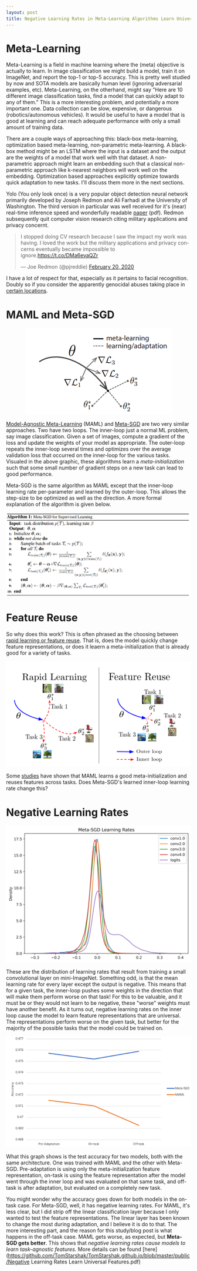 ```yaml
---
layout: post
title: Negative Learning Rates in Meta-Learning Algorithms Learn Universal Features
---
```


# Meta-Learning

Meta-Learning is a field in machine learning where the (meta) objective is actually to learn. In image classification we might build a model, train it on ImageNet, and report the top-1 or top-5 accuracy. This is pretty well studied by now and SOTA models are basically human level (ignoring adversarial examples, etc). Meta-Learning, on the otherhand, might say "Here are 10 different image classification tasks, find a model that can quickly adapt to any of them." This is a more interesting problem, and potentially a more important one. Data collection can be slow, expensive, or dangerous (robotics/autonomous vehicles). It would be useful to have a model that is good at learning and can reach adequate performance with only a small amount of training data.

There are a couple ways of approaching this: black-box meta-learning, optimization based meta-learning, non-parametric meta-learning. A black-box method might be an LSTM where the input is a dataset and the output are the weights of a model that work well with that dataset. A non-parametric approach might learn an embedding such that a classical non-parametric approach like k-nearest neighbors will work well on the embedding. Optimization based approaches explicitly optimize towards quick adaptation to new tasks. I'll discuss them more in the next sections.

Yolo (You only look once) is a very popular object detection neural network primarily developed by Joseph Redmon and Ali Farhadi at the University of Washington. The third version in particular was well
received for it's (near) real-time inference speed and wonderfully readable [paper](https://arxiv.org/pdf/1804.02767.pdf) (pdf). Redmon subsequently quit computer vision research citing military applications
and privacy concernt.
<blockquote class="twitter-tweet"><p lang="en" dir="ltr">I stopped doing CV research because I saw the impact my work was having. I loved the work but the military applications and privacy concerns eventually became impossible to ignore.<a href="https://t.co/DMa6evaQZr">https://t.co/DMa6evaQZr</a></p>&mdash; Joe Redmon (@pjreddie) <a href="https://twitter.com/pjreddie/status/1230524770350817280?ref_src=twsrc%5Etfw">February 20, 2020</a></blockquote> <script async src="https://platform.twitter.com/widgets.js" charset="utf-8"></script>

I have a lot of respect for that, especially as it pertains to facial recognition. Doubly so if you consider the apparently genocidal abuses taking place in [certain locations](https://www.theverge.com/2020/12/8/22163499/huawei-uighur-surveillance-facial-recognition-megvii-uyghur).

# MAML and Meta-SGD

<center><img src='/public/maml.png'></center>

[Model-Agnostic Meta-Learning](https://arxiv.org/abs/1703.03400) (MAML) and [Meta-SGD](https://arxiv.org/abs/1707.09835) are two very similar approaches. Two have two loops. The inner-loop just a normal ML problem, say image classification. Given a set of images, compute a gradient of the loss and update the weights of your model as appropriate. The outer-loop repeats the inner-loop several times and optimizes over the average validation loss that occurred on the inner-loop for the various tasks. Visualed in the above graphic, these algorithms learn a *meta-initialization* such that some small number of gradient steps on a new task can lead to good performance.

Meta-SGD is the same algorithm as MAML except that the inner-loop learning rate per-parameter and learned by the outer-loop. This allows the step-size to be optimized as well as the direction. A more formal explanation of the algorithm is given below.

<center><img src='/public/meta-sgd-algo.png'></center>

# Feature Reuse

So why does this work? This is often phrased as the choosing between [rapid learning or feature reuse](https://arxiv.org/abs/1909.09157). That is, does the model quickly change feature representations, or does it leaern a meta-initialization that is already good for a variety of tasks.

<center><img src='/public/rapid-or-reuse.png'></center>

Some [studies](https://arxiv.org/pdf/2002.06753) have shown that MAML learns a good meta-initialization and reuses features across tasks. Does Meta-SGD's learned inner-loop learning rate change this?


# Negative Learning Rates

<center><img src='/public/meta-sgd-learning-rates.png'></center>

These are the distribution of learning rates that result from training a small convolutional layer on mini-ImageNet. Something odd, is that the mean learning rate for every layer except the output is negative. This means that for a given task, the inner-loop pushes some weights in the direction that will make them perform worse on that task! For this to be valuable, and it must be or they would not learn to be negative, these "worse" weights must have another benefit. As it turns out, negative learning rates on the inner loop cause the model to learn feature representations that are universal. The representations perform worse on the given task, but better for the majority of the possible tasks that the model could be trained on.

<center><img src='/public/final-accuracy.png'></center>

What this graph shows is the test accuracy for two models, both with the same architecture. One was trained with MAML and the other with Meta-SGD. Pre-adaptation is using only the meta-initialization feature representation, on-task is using the feature representation after the model went through the inner loop and was evaluated on that same task, and off-task is after adaptation, but evaluated on a completely new task. 

You might wonder why the accuracy goes down for both models in the on-task case. For Meta-SGD, well, it has negative learning rates. For MAML, it's less clear, but I did strip off the linear classification layer because I only wanted to test the feature representations. The linear layer has been known to change the most during adaptation, and I believe it is do to that. The more interesting part, and the reason for this study/blog post is what happens in the off-task case. MAML gets worse, as expected, but **Meta-SGD gets better**. This shows that *negative learning rates cause models to learn task-agnostic features.*  More details can be found [here](https://github.com/TomStarshak/TomStarshak.github.io/blob/master/public/Negative Learning Rates Learn Universal Features.pdf)

